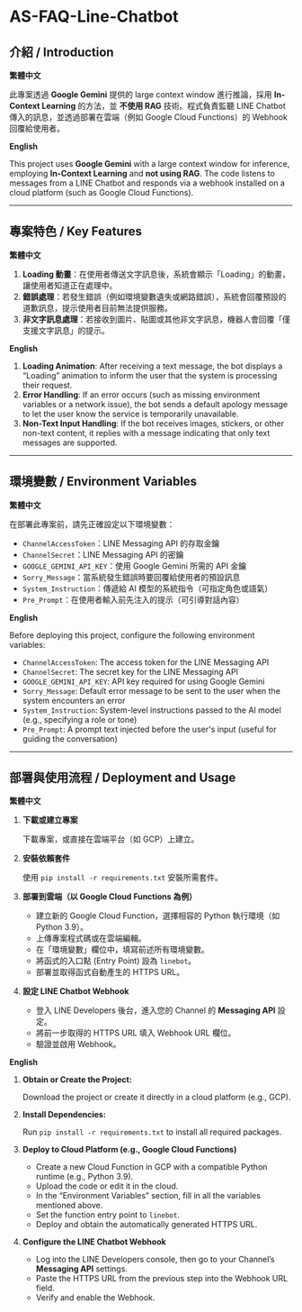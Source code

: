 # AS-FAQ-Line-Chatbot

## 介紹 / Introduction

**繁體中文**

此專案透過 **Google Gemini** 提供的 large context window 進行推論，採用 **In-Context Learning** 的方法，並 **不使用 RAG** 技術。程式負責監聽 LINE Chatbot 傳入的訊息，並透過部署在雲端（例如 Google Cloud Functions）的 Webhook 回覆給使用者。

**English**

This project uses **Google Gemini** with a large context window for inference, employing **In-Context Learning** and **not using RAG**. The code listens to messages from a LINE Chatbot and responds via a webhook installed on a cloud platform (such as Google Cloud Functions).

---

## 專案特色 / Key Features

**繁體中文**

1. **Loading 動畫**：在使用者傳送文字訊息後，系統會顯示「Loading」的動畫，讓使用者知道正在處理中。
2. **錯誤處理**：若發生錯誤（例如環境變數遺失或網路錯誤），系統會回覆預設的道歉訊息，提示使用者目前無法提供服務。
3. **非文字訊息處理**：若接收到圖片、貼圖或其他非文字訊息，機器人會回覆「僅支援文字訊息」的提示。

**English**

1. **Loading Animation**: After receiving a text message, the bot displays a “Loading” animation to inform the user that the system is processing their request.
2. **Error Handling**: If an error occurs (such as missing environment variables or a network issue), the bot sends a default apology message to let the user know the service is temporarily unavailable.
3. **Non-Text Input Handling**: If the bot receives images, stickers, or other non-text content, it replies with a message indicating that only text messages are supported.

---

## 環境變數 / Environment Variables

**繁體中文**

在部署此專案前，請先正確設定以下環境變數：

- `ChannelAccessToken`：LINE Messaging API 的存取金鑰
- `ChannelSecret`：LINE Messaging API 的密鑰
- `GOOGLE_GEMINI_API_KEY`：使用 Google Gemini 所需的 API 金鑰
- `Sorry_Message`：當系統發生錯誤時要回覆給使用者的預設訊息
- `System_Instruction`：傳遞給 AI 模型的系統指令（可指定角色或語氣）
- `Pre_Prompt`：在使用者輸入前先注入的提示（可引導對話內容）

**English**

Before deploying this project, configure the following environment variables:

- `ChannelAccessToken`: The access token for the LINE Messaging API
- `ChannelSecret`: The secret key for the LINE Messaging API
- `GOOGLE_GEMINI_API_KEY`: API key required for using Google Gemini
- `Sorry_Message`: Default error message to be sent to the user when the system encounters an error
- `System_Instruction`: System-level instructions passed to the AI model (e.g., specifying a role or tone)
- `Pre_Prompt`: A prompt text injected before the user's input (useful for guiding the conversation)

---

## 部署與使用流程 / Deployment and Usage

**繁體中文**

1. **下載或建立專案**
    
    下載專案，或直接在雲端平台（如 GCP）上建立。
    
2. **安裝依賴套件**
    
    使用 `pip install -r requirements.txt` 安裝所需套件。
    
3. **部署到雲端（以 Google Cloud Functions 為例）**
    - 建立新的 Google Cloud Function，選擇相容的 Python 執行環境（如 Python 3.9）。
    - 上傳專案程式碼或在雲端編輯。
    - 在「環境變數」欄位中，填寫前述所有環境變數。
    - 將函式的入口點 (Entry Point) 設為 `linebot`。
    - 部署並取得函式自動產生的 HTTPS URL。
4. **設定 LINE Chatbot Webhook**
    - 登入 LINE Developers 後台，進入您的 Channel 的 **Messaging API** 設定。
    - 將前一步取得的 HTTPS URL 填入 Webhook URL 欄位。
    - 驗證並啟用 Webhook。

**English**

1. **Obtain or Create the Project:** 
    
    Download the project or create it directly in a cloud platform (e.g., GCP).
    
2. **Install Dependencies:** 
    
    Run `pip install -r requirements.txt` to install all required packages.
    
3. **Deploy to Cloud Platform (e.g., Google Cloud Functions)**
    - Create a new Cloud Function in GCP with a compatible Python runtime (e.g., Python 3.9).
    - Upload the code or edit it in the cloud.
    - In the “Environment Variables” section, fill in all the variables mentioned above.
    - Set the function entry point to `linebot`.
    - Deploy and obtain the automatically generated HTTPS URL.
4. **Configure the LINE Chatbot Webhook**
    - Log into the LINE Developers console, then go to your Channel’s **Messaging API** settings.
    - Paste the HTTPS URL from the previous step into the Webhook URL field.
    - Verify and enable the Webhook.
